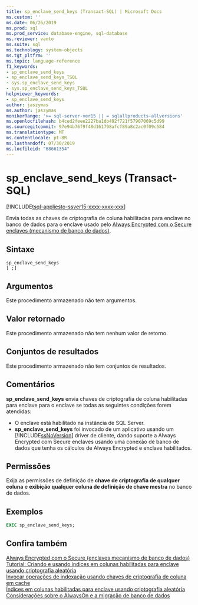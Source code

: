```yaml
---
title: sp_enclave_send_keys (Transact-SQL) | Microsoft Docs
ms.custom: ''
ms.date: 06/26/2019
ms.prod: sql
ms.prod_service: database-engine, sql-database
ms.reviewer: vanto
ms.suite: sql
ms.technology: system-objects
ms.tgt_pltfrm: ''
ms.topic: language-reference
f1_keywords:
- sp_enclave_send_keys
- sp_enclave_send_keys_TSQL
- sys.sp_enclave_send_keys
- sys.sp_enclave_send_keys_TSQL
helpviewer_keywords:
- sp_enclave_send_keys
author: jaszymas
ms.author: jaszymas
monikerRange: '>= sql-server-ver15 || = sqlallproducts-allversions'
ms.openlocfilehash: b4ced2feee2227ba1db492f721f57907069c5d99
ms.sourcegitcommit: 97e94b76f9f48d161798afcf89a8c2ac0f09c584
ms.translationtype: MT
ms.contentlocale: pt-BR
ms.lasthandoff: 07/30/2019
ms.locfileid: "68661354"
---
```

# <a name="spenclavesendkeys----transact-sql"></a>sp_enclave_send_keys    (Transact-SQL)
[!INCLUDE[tsql-appliesto-ssver15-xxxx-xxxx-xxx](../../includes/tsql-appliesto-ssver15-xxxx-xxxx-xxx.md)]

Envia todas as chaves de criptografia de coluna habilitadas para enclave no banco de dados para o enclave usado pelo [Always Encrypted com o Secure enclaves &#40;mecanismo de banco de dados&#41;](../../relational-databases/security/encryption/always-encrypted-enclaves.md).

## <a name="syntax"></a>Sintaxe  
  
```
sp_enclave_send_keys
[ ;]  
```

## <a name="arguments"></a>Argumentos

Este procedimento armazenado não tem argumentos.

## <a name="return-value"></a>Valor retornado

Este procedimento armazenado não tem nenhum valor de retorno.
  
## <a name="result-sets"></a>Conjuntos de resultados

Este procedimento armazenado não tem conjuntos de resultados.
  
## <a name="remarks"></a>Comentários

**sp_enclave_send_keys** envia chaves de criptografia de coluna habilitadas para enclave para o enclave se todas as seguintes condições forem atendidas:

- O enclave está habilitado na instância de SQL Server.
- **sp_enclave_send_keys** foi invocado de um aplicativo usando um [!INCLUDE[ssNoVersion](../../includes/ssnoversion-md.md)] driver de cliente, dando suporte a Always Encrypted com Secure enclaves usando uma conexão de banco de dados que tenha os cálculos de Always Encrypted e enclave habilitados.

## <a name="permissions"></a>Permissões

 Exija as permissões de definição de **chave de criptografia de qualquer coluna** e **exibição qualquer coluna de definição de chave mestra** no banco de dados.  
  
## <a name="examples"></a>Exemplos  
  
```sql
EXEC sp_enclave_send_keys;  
```

## <a name="see-also"></a>Confira também

 [Always Encrypted com o Secure &#40;enclaves mecanismo de banco de dados&#41;](../../relational-databases/security/encryption/always-encrypted-enclaves.md)   
 [Tutorial: Criando e usando índices em colunas habilitadas para enclave usando criptografia aleatória](../security/tutorial-creating-using-indexes-on-enclave-enabled-columns-using-randomized-encryption.md#step-3-create-an-index-with-role-separation)   
 [Invocar operações de indexação usando chaves de criptografia de coluna em cache](../security/encryption/configure-always-encrypted-enclaves.md#invoke-indexing-operations-using-cached-column-encryption-keys)   
 [Índices em colunas habilitadas para enclave usando criptografia aleatória](../security/encryption/always-encrypted-enclaves.md#indexes-on-enclave-enabled-columns-using-randomized-encryption)   
 [Considerações sobre o AlwaysOn e a migração de banco de dados](../security/encryption/always-encrypted-enclaves.md#anchorname-1-considerations-availability-groups-db-migration)
